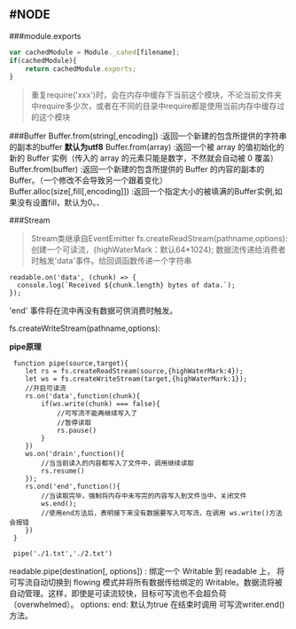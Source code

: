 #NODE
----

###module.exports
```javascript
var cachedModule = Module._cahed[filename];
if(cachedModule){
    return cachedModule.exports;
}
```
> 重复require('xxx')时，会在内存中缓存下当前这个模块，不论当前文件夹中require多少次，或者在不同的目录中require都是使用当前内存中缓存过的这个模块

###Buffer
Buffer.from(string[,encoding]) :返回一个新建的包含所提供的字符串的副本的buffer  **默认为utf8**
Buffer.from(array)             :返回一个被 array 的值初始化的新的 Buffer 实例（传入的 array 的元素只能是数字，不然就会自动被 0 覆盖）
Buffer.from(buffer)            :返回一个新建的包含所提供的 Buffer 的内容的副本的 Buffer。（一个修改不会导致另一个跟着变化）
Buffer.alloc(size[,fill[,encoding]]) :返回一个指定大小的被填满的Buffer实例,如果没有设置fill，默认为0。、

###Stream
> Stream类继承自EventEmitter
fs.createReadStream(pathname,options): 创建一个可读流，{highWaterMark：默认64*1024};
数据流传递给消费者时触发'data'事件。给回调函数传递一个字符串
```
readable.on('data', (chunk) => {
  console.log(`Received ${chunk.length} bytes of data.`);
});
```
'end' 事件将在流中再没有数据可供消费时触发。


fs.createWriteStream(pathname,options):

**pipe原理**
```
 function pipe(source,target){
    let rs = fs.createReadStream(source,{highWaterMark:4});
    let ws = fs.createWriteStream(target,{highWaterMark:1});
    //开启可读流
    rs.on('data',function(chunk){
        if(ws.write(chunk) === false){
            //可写流不能再继续写入了
            //暂停读取
            rs.pause()
        }
    })
    ws.on('drain',function(){
        //当当前读入的内容都写入了文件中，调用继续读取
        rs.resume() 
    });
    rs.ond('end',function(){
        //当读取完毕，强制将内存中未写完的内容写入到文件当中，关闭文件
        ws.end();
        //使用end方法后，表明接下来没有数据要写入可写流，在调用 ws.write()方法会报错
    })
 }

 pipe('./1.txt','./2.txt')
```
readable.pipe(destination[, options])   : 绑定一个 Writable 到 readable 上， 将可写流自动切换到 flowing 模式并将所有数据传给绑定的 Writable。数据流将被自动管理。这样，即使是可读流较快，目标可写流也不会超负荷（overwhelmed）。
options:   end: 默认为true  在结束时调用 可写流writer.end()方法。